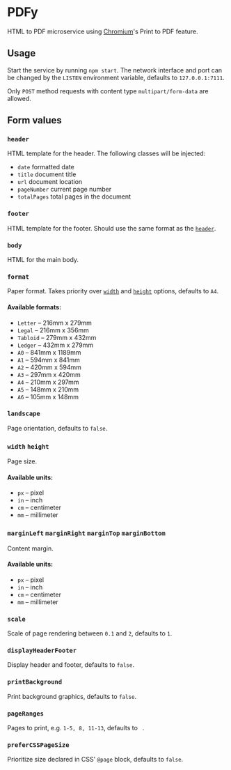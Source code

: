 # PDFy

HTML to PDF microservice using [Chromium](https://www.chromium.org/Home)'s Print to PDF feature.

## Usage

Start the service by running `npm start`. The network interface and port can be changed by the `LISTEN` environment variable, defaults to `127.0.0.1:7111`.

Only `POST` method requests with content type `multipart/form-data` are allowed.

## Form values

### `header`

HTML template for the header. The following classes will be injected:
* `date` formatted date
* `title` document title
* `url` document location
* `pageNumber` current page number
* `totalPages` total pages in the document

### `footer`

HTML template for the footer. Should use the same format as the [`header`](#header).

### `body`

HTML for the main body.

### `format`

Paper format. Takes priority over [`width`](#width%20height) and [`height`](#width%20height) options, defaults to `A4`.

#### Available formats:

* `Letter` – 216mm x 279mm
* `Legal` – 216mm x 356mm
* `Tabloid` – 279mm x 432mm
* `Ledger` – 432mm x 279mm
* `A0` – 841mm x 1189mm
* `A1` – 594mm x 841mm
* `A2` – 420mm x 594mm
* `A3` – 297mm x 420mm
* `A4` – 210mm x 297mm
* `A5` – 148mm x 210mm
* `A6` – 105mm x 148mm

### `landscape`

Page orientation, defaults to `false`.

### `width` `height`

Page size.

#### Available units:

* `px` – pixel
* `in` – inch
* `cm` – centimeter
* `mm` – millimeter

### `marginLeft` `marginRight` `marginTop` `marginBottom`

Content margin.

#### Available units:

* `px` – pixel
* `in` – inch
* `cm` – centimeter
* `mm` – millimeter

### `scale`

Scale of page rendering between `0.1` and `2`, defaults to `1`.

### `displayHeaderFooter`

Display header and footer, defaults to `false`.

### `printBackground`

Print background graphics, defaults to `false`.

### `pageRanges`

Pages to print, e.g. `1-5, 8, 11-13`, defaults to ` `.

### `preferCSSPageSize`

Prioritize size declared in CSS' `@page` block, defaults to `false`.
